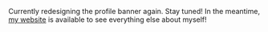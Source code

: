 Currently redesigning the profile banner again. Stay tuned!
In the meantime, [my website](https://pleb.moe/) is available to see everything else about myself!
